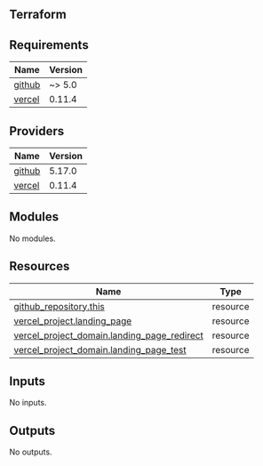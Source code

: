 ## Terraform

<!-- BEGINNING OF PRE-COMMIT-TERRAFORM DOCS HOOK -->
## Requirements

| Name | Version |
|------|---------|
| <a name="requirement_github"></a> [github](#requirement\_github) | ~> 5.0 |
| <a name="requirement_vercel"></a> [vercel](#requirement\_vercel) | 0.11.4 |

## Providers

| Name | Version |
|------|---------|
| <a name="provider_github"></a> [github](#provider\_github) | 5.17.0 |
| <a name="provider_vercel"></a> [vercel](#provider\_vercel) | 0.11.4 |

## Modules

No modules.

## Resources

| Name | Type |
|------|------|
| [github_repository.this](https://registry.terraform.io/providers/integrations/github/latest/docs/resources/repository) | resource |
| [vercel_project.landing_page](https://registry.terraform.io/providers/vercel/vercel/0.11.4/docs/resources/project) | resource |
| [vercel_project_domain.landing_page_redirect](https://registry.terraform.io/providers/vercel/vercel/0.11.4/docs/resources/project_domain) | resource |
| [vercel_project_domain.landing_page_test](https://registry.terraform.io/providers/vercel/vercel/0.11.4/docs/resources/project_domain) | resource |

## Inputs

No inputs.

## Outputs

No outputs.
<!-- END OF PRE-COMMIT-TERRAFORM DOCS HOOK -->
